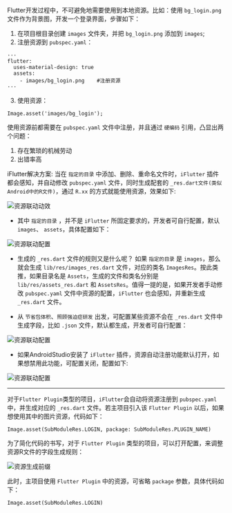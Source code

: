 Flutter开发过程中，不可避免地需要使用到本地资源。比如：使用 `bg_login.png` 文件作为背景图，开发一个登录界面，步骤如下：  
1. 在项目根目录创建 `images` 文件夹，并把 `bg_login.png` 添加到 `images`;
2. 注册资源到 `pubspec.yaml`：
```
···
flutter:
  uses-material-design: true
  assets:
    - images/bg_login.png    #注册资源    
···  
```
3. 使用资源：
```
Image.asset('images/bg_login');
```

使用资源前都需要在 `pubspec.yaml` 文件中注册，并且通过 `硬编码` 引用，凸显出两个问题：
1. 存在繁琐的机械劳动
2. 出错率高

iFlutter解决方案: 当在 `指定的目录` 中添加、删除、重命名文件时，`iFlutter` 插件都会感知，并自动修改 `pubspec.yaml` 文件，同时生成配套的 `_res.dart文件(类似Android中的R文件)`，通过 `R.xx` 的方式就能使用资源，效果如下:  

![资源联动动效](https://iflutter.toolu.cn/configs/dynamic_res.gif)

- 其中 `指定的目录` ，并不是 `iFlutter` 所固定要求的，开发者可自行配置，默认 `images`、 `assets`，具体配置如下：  

![资源联动配置](https://iflutter.toolu.cn/configs/config_gen_r.png)

- 生成的 `_res.dart` 文件的规则又是什么呢？ 如果 `指定的目录` 是 `images`，那么就会生成 `lib/res/images_res.dart` 文件，对应的类名 `ImagesRes`。按此类推，如果目录名是 `Assets`，生成的文件和类名分别是 `lib/res/assets_res.dart` 和 `AssetsRes`。值得一提的是，如果开发者手动修改 `pubspec.yaml` 文件中资源的配置，`iFlutter` 也会感知，并重新生成 `_res.dart` 文件。

- 从 `节省包体积`、`照顾强迫症研发` 出发，可配置某些资源不会在 `_res.dart` 文件中生成字段，比如 `.json` 文件，默认都生成，开发者可自行配置：

![资源联动配置](https://iflutter.toolu.cn/configs/config_ignore_field.png)

- 如果AndroidStudio安装了 `iFlutter` 插件，资源自动注册功能默认打开，如果想禁用此功能，可配置关闭，配置如下:

![资源联动配置](https://iflutter.toolu.cn/configs/config_enable_psi.png)

---
对于`Flutter Plugin`类型的项目，`iFlutter`会自动将资源注册到 `pubspec.yaml` 中，并生成对应的 `_res.dart` 文件。若主项目引入该 `Flutter Plugin` 以后，如果想使用其中的图片资源，代码如下：

```
Image.asset(SubModuleRes.LOGIN, package: SubModuleRes.PLUGIN_NAME)
```

为了简化代码的书写，对于 `Flutter Plugin` 类型的项目，可以打开配置，来调整资源R文件的字段生成规则：

![资源生成前缀](https://iflutter.toolu.cn/configs/res_with_package.png)

此时，主项目使用 `Flutter Plugin` 中的资源，可省略 `package` 参数，具体代码如下：

```
Image.asset(SubModuleRes.LOGIN)
```
